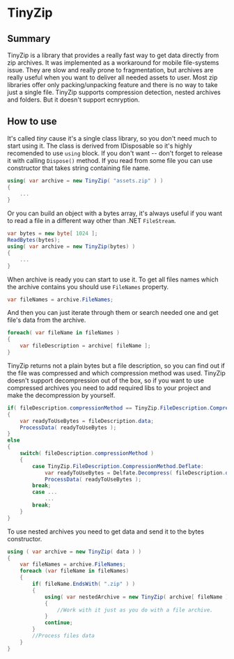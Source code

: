 # TinyZip

## Summary

TinyZip is a library that provides a really fast way to get data directly from zip archives. 
It was implemented as a workaround for mobile file-systems issue. They are slow and really prone to fragmentation, but archives are really useful when you want to deliver all needed assets to user. Most zip libraries offer only packing/unpacking feature and there is no way to take just a single file. 
TinyZip supports compression detection, nested archives and folders. But it doesn't support ecnryption. 

## How to use 

It's called *tiny* cause it's a single class library, so you don't need much to start using it. 
The class is derived from IDisposable so it's highly recomended to use `using` block. If you don't want -- don't forget to release it with calling `Dispose()` method. 
If you read from some file you can use constructor that takes string containing file name. 
```C#
using( var archive = new TinyZip( "assets.zip" ) )
{
    ...
}
```
Or you can build an object with a bytes array, it's always useful if you want to read a file in a different way other
than .NET `FileStream`. 
```C#
var bytes = new byte[ 1024 ];
ReadBytes(bytes);
using( var archive = new TinyZip(bytes) )
{
    ...
}
```
When archive is ready you can start to use it.
To get all files names which the archive contains you should use `FileNames` property. 
```C#
var fileNames = archive.FileNames; 
```
And then you can just iterate through them or search needed one and get file's data from the archive. 

```C#
foreach( var fileName in fileNames )
{
    var fileDescription = archive[ fileName ]; 
}
```
TinyZip returns not a plain bytes but a file description, so you can find out if the file was compressed and which compression method was used. 
TinyZip doesn't support decompression out of the box, so if you want to use compressed archives you need to add required libs to your project and make the decompression by yourself. 

```C#
if( fileDescription.compressionMethod == TinyZip.FileDescription.CompressionMethod.None )
{
    var readyToUseBytes = fileDescription.data; 
    ProcessData( readyToUseBytes );
}
else 
{
    switch( fileDescription.compressionMethod )
    {
        case TinyZip.FileDescription.CompressionMethod.Deflate:
            var readyToUseBytes = Delfate.Decompress( fileDescription.data ); //Just an example 
            ProcessData( readyToUseBytes );
        break;
        case ...
            ...
        break;
    }
}
```

To use nested archives you need to get data and send it to the bytes constructor.
```C#
using ( var archive = new TinyZip( data ) )
{
    var fileNames = archive.FileNames;
    foreach (var fileName in fileNames)
    {
        if( fileName.EndsWith( ".zip" ) )
        {
            using( var nestedArchive = new TinyZip( archive[ fileName ].data ) )
            {
                //Work with it just as you do with a file archive. 
            }
            continue;
        }
        //Process files data 
    }
}
```
